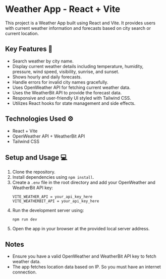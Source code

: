 # Weather App - React + Vite 

This project is a Weather App built using React and Vite. It provides users with current weather information and forecasts based on city search or current location.

## Key Features 🚀

- Search weather by city name.
- Display current weather details including temperature, humidity, pressure, wind speed, visibility, sunrise, and sunset.
- Shows hourly and daily forecasts.
- Handle errors for invalid city names gracefully.
- Uses OpenWeather API for fetching current weather data.
- Uses the WeatherBit API to provide the forecast data.
- Responsive and user-friendly UI styled with Tailwind CSS.
- Utilizes React hooks for state management and side effects.

## Technologies Used ⚙️

- React + Vite
- OpenWeather API + WeatherBit API
- Tailwind CSS

## Setup and Usage 💻

1. Clone the repository.
2. Install dependencies using `npm install`.
3. Create a `.env` file in the root directory and add your OpenWeather and WeatherBit API key:
   ```
   VITE_WEATHER_API = your_api_key_here
   VITE_WEATHERBIT_API = your_api_key_here
   ```
4. Run the development server using:
   ```
   npm run dev
   ```
5. Open the app in your browser at the provided local server address.

## Notes

- Ensure you have a valid OpenWeather and WeatherBit API key to fetch weather data.
- The app fetches location data based on IP. So you must have an internet connection.
